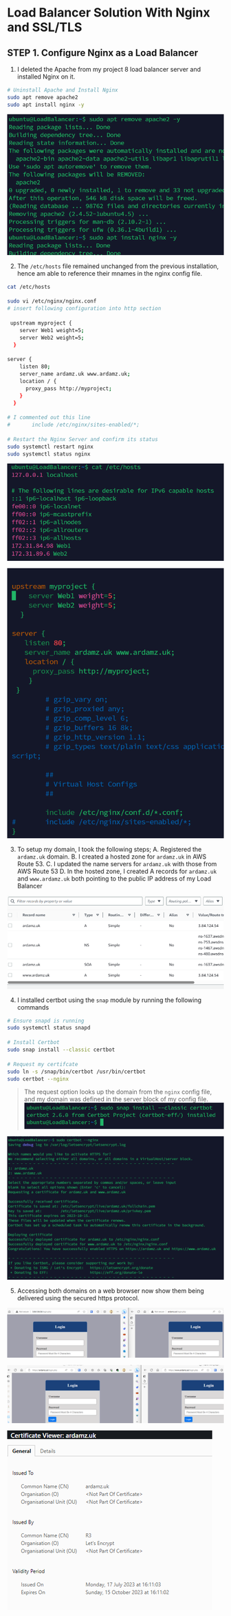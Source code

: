 # Load Balancer Solution With Nginx and SSL/TLS

 ## STEP 1.  **Configure Nginx as a Load Balancer**


1. I deleted the Apache from my project 8 load balancer server and installed Nginx on it.

 ```bash 
 # Uninstall Apache and Install Nginx
sudo apt remove apache2
sudo apt install nginx -y
```

![Screenshot](https://github.com/ardamz/my-demo/blob/main/project10/InstallNginx.png)

2. The `/etc/hosts` file remained unchanged from the previous installation, hence am able to reference their mnames in the nginx config file.

```bash
cat /etc/hosts

sudo vi /etc/nginx/nginx.conf
# insert following configuration into http section

 upstream myproject {
    server Web1 weight=5;
    server Web2 weight=5;
  }

server {
    listen 80;
    server_name ardamz.uk www.ardamz.uk;
    location / {
      proxy_pass http://myproject;
    }
  }

# I commented out this line
#       include /etc/nginx/sites-enabled/*;

# Restart the Nginx Server and confirm its status
sudo systemctl restart nginx
sudo systemctl status nginx
```
![Screenshot](https://github.com/ardamz/my-demo/blob/main/project10/Hosts.png)


![Screenshot](https://github.com/ardamz/my-demo/blob/main/project10/NginxConfig.png)

3. To setup my domain, I took the following steps;
    A. Registered the `ardamz.uk` domain.
    B. I created a hosted zone for `ardamz.uk` in AWS Route 53.
    C. I updated the name servers for `ardamz.uk` with those from AWS Route 53
    D. In the hosted zone, I created A records for `ardamz.uk` and `www.ardamz.uk` both pointing to the public IP address of my Load Balancer

![Screenshot](https://github.com/ardamz/my-demo/blob/main/project10/Route53.png)

4. I installed certbot using the `snap` module by running the following commands

 ```bash 
 # Ensure snapd is running
sudo systemctl status snapd

 # Install Certbot
sudo snap install --classic certbot

 # Request my certifcate
sudo ln -s /snap/bin/certbot /usr/bin/certbot
sudo certbot --nginx
```
> The request option looks up the domain from the `nginx` config file, and my domain was defined in the server block of my config file.
![Screenshot](https://github.com/ardamz/my-demo/blob/main/project10/InstallCertbot.png)


![Screenshot](https://github.com/ardamz/my-demo/blob/main/project10/RequestSSL.png)

5. Accessing both domains on a web browser now show them being delivered using the secured https protocol.

![Screenshot](https://github.com/ardamz/my-demo/blob/main/project10/Before.png)


![Screenshot](https://github.com/ardamz/my-demo/blob/main/project10/Https.png)


![Screenshot](https://github.com/ardamz/my-demo/blob/main/project10/Certificate.png)